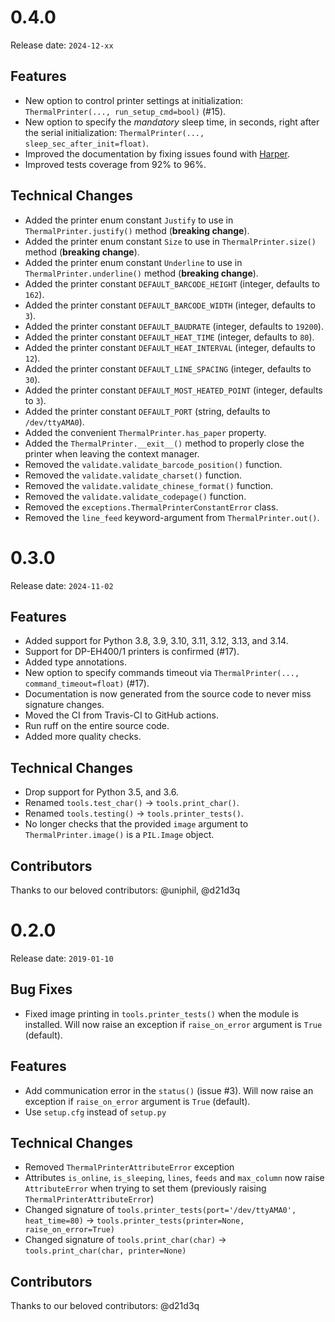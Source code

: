 # 0.4.0

Release date: `2024-12-xx`

## Features

- New option to control printer settings at initialization: `ThermalPrinter(..., run_setup_cmd=bool)` (#15).
- New option to specify the *mandatory* sleep time, in seconds, right after the serial initialization: `ThermalPrinter(..., sleep_sec_after_init=float)`.
- Improved the documentation by fixing issues found with [Harper](https://github.com/elijah-potter/harper).
- Improved tests coverage from 92% to 96%.

## Technical Changes

- Added the printer enum constant `Justify` to use in `ThermalPrinter.justify()` method (**breaking change**).
- Added the printer enum constant `Size` to use in `ThermalPrinter.size()` method (**breaking change**).
- Added the printer enum constant `Underline` to use in `ThermalPrinter.underline()` method (**breaking change**).
- Added the printer constant `DEFAULT_BARCODE_HEIGHT` (integer, defaults to `162`).
- Added the printer constant `DEFAULT_BARCODE_WIDTH` (integer, defaults to `3`).
- Added the printer constant `DEFAULT_BAUDRATE` (integer, defaults to `19200`).
- Added the printer constant `DEFAULT_HEAT_TIME` (integer, defaults to `80`).
- Added the printer constant `DEFAULT_HEAT_INTERVAL` (integer, defaults to `12`).
- Added the printer constant `DEFAULT_LINE_SPACING` (integer, defaults to `30`).
- Added the printer constant `DEFAULT_MOST_HEATED_POINT` (integer, defaults to `3`).
- Added the printer constant `DEFAULT_PORT` (string, defaults to `/dev/ttyAMA0`).
- Added the convenient `ThermalPrinter.has_paper` property.
- Added the `ThermalPrinter.__exit__()` method to properly close the printer when leaving the context manager.
- Removed the `validate.validate_barcode_position()` function.
- Removed the `validate.validate_charset()` function.
- Removed the `validate.validate_chinese_format()` function.
- Removed the `validate.validate_codepage()` function.
- Removed the `exceptions.ThermalPrinterConstantError` class.
- Removed the `line_feed` keyword-argument from `ThermalPrinter.out()`.

# 0.3.0

Release date: `2024-11-02`

## Features

- Added support for Python 3.8, 3.9, 3.10, 3.11, 3.12, 3.13, and 3.14.
- Support for DP-EH400/1 printers is confirmed (#17).
- Added type annotations.
- New option to specify commands timeout via `ThermalPrinter(..., command_timeout=float)` (#17).
- Documentation is now generated from the source code to never miss signature changes.
- Moved the CI from Travis-CI to GitHub actions.
- Run ruff on the entire source code.
- Added more quality checks.

## Technical Changes

- Drop support for Python 3.5, and 3.6.
- Renamed `tools.test_char()` → `tools.print_char()`.
- Renamed `tools.testing()` → `tools.printer_tests()`.
- No longer checks that the provided `image` argument to `ThermalPrinter.image()` is a `PIL.Image` object.

## Contributors

Thanks to our beloved contributors: @uniphil, @d21d3q

# 0.2.0

Release date: `2019-01-10`

## Bug Fixes

- Fixed image printing in `tools.printer_tests()` when the module is installed. Will now raise an exception if `raise_on_error` argument is `True` (default).

## Features

- Add communication error in the `status()` (issue #3). Will now raise an exception if `raise_on_error` argument is `True` (default).
- Use `setup.cfg` instead of `setup.py`

## Technical Changes

- Removed `ThermalPrinterAttributeError` exception
- Attributes `is_online`, `is_sleeping`, `lines`, `feeds` and `max_column` now raise `AttributeError` when trying to set them (previously raising `ThermalPrinterAttributeError`)
- Changed signature of `tools.printer_tests(port='/dev/ttyAMA0', heat_time=80)` → `tools.printer_tests(printer=None, raise_on_error=True)`
- Changed signature of `tools.print_char(char)` → `tools.print_char(char, printer=None)`

## Contributors

Thanks to our beloved contributors: @d21d3q

